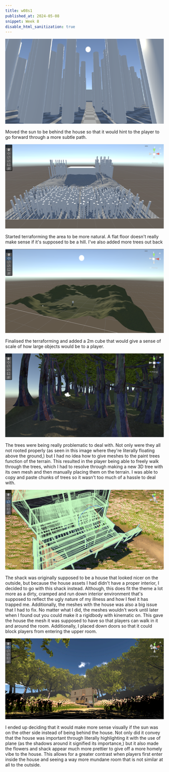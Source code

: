 ```yaml
---
title: w08s1
published_at: 2024-05-08
snippet: Week 8
disable_html_sanitization: true
---
```


![alt text](image-1.png)

Moved the sun to be behind the house so that it would hint to the player to go forward through a more subtle path.

![alt text](image-2.png)

Started terraforming the area to be more natural. A flat floor doesn't really make sense if it's supposed to be a hill. I've also added more trees out back

![alt text](image-3.png)

Finalised the terraforming and added a 2m cube that would give a sense of scale of how large objects would be to a player.

![alt text](image-4.png)

The trees were being really problematic to deal with. Not only were they all not rooted properly (as seen in this image where they're literally floating above the ground,) but I had no idea how to give meshes to the paint trees function of the terrain. This resulted in the player being able to freely walk through the trees, which I had to resolve through making a new 3D tree with its own mesh and then manually placing them on the terrain. I was able to copy and paste chunks of trees so it wasn't too much of a hassle to deal with.

![alt text](image-5.png)

The shack was originally supposed to be a house that looked nicer on the outside, but because the house assets I had didn't have a proper interior, I decided to go with this shack instead. Although, this does fit the theme a lot more as a dirty, cramped and run down interior environment that's supposed to reflect the ugly nature of my illness and how I feel it has trapped me.
Additionally, the meshes with the house was also a big issue that I had to fix. No matter what I did, the meshes wouldn't work until later when I found out you could make it a rigidbody with kinematic on. This gave the house the mesh it was supposed to have so that players can walk in it and around the room. Additionally, I placed down doors so that it could block players from entering the upper room.

![alt text](image-6.png)

I ended up deciding that it would make more sense visually if the sun was on the other side instead of being behind the house. Not only did it convey that the house was important through literally highlighting it with the use of plane (as the shadows around it signified its importance,) but it also made the flowers and shack appear much more prettier to give off a more homely vibe to the house. This allows for a greater contrast when players first enter inside the house and seeing a way more mundane room that is not similar at all to the outside.